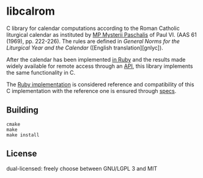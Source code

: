 # libcalrom

C library for calendar computations according to
the Roman Catholic liturgical calendar as instituted by
[MP Mysterii Paschalis](http://w2.vatican.va/content/paul-vi/en/motu_proprio/documents/hf_p-vi_motu-proprio_19690214_mysterii-paschalis.html) of Paul VI. (AAS 61 (1969), pp. 222-226).
The rules are defined in
*General Norms for the Liturgical Year and the Calendar*
([English translation][gnlyc]).

After the calendar has been implemented [in Ruby][caro]
and the results made widely available for remote access
through an [API][calapi],
this library implements the same functionality in C.

The [Ruby implementation][caro] is considered reference
and compatibility of this C implementation with the reference one
is ensured through [specs][spec].

## Building

```
cmake
make
make install
```

## License

dual-licensed: freely choose between GNU/LGPL 3 and MIT

[caro]: https://github.com/igneus/calendarium-romanum
[calapi]: https://github.com/igneus/church-calendar-api
[spec]: https://github.com/calendarium-romanum/spec
